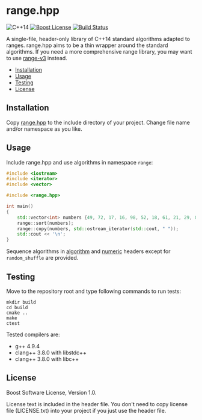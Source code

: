 range.hpp
=========

![C++14][cxx-badge]
[![Boost License][license-badge]](LICENSE.txt)
[![Build Status][travis-badge]][travis-url]

A single-file, header-only library of C++14 standard algorithms adapted to
ranges. range.hpp aims to be a thin wrapper around the standard algorithms.
If you need a more comprehensive range library, you may want to use
[range-v3](https://github.com/ericniebler/range-v3) instead.

- [Installation](#installation)
- [Usage](#usage)
- [Testing](#testing)
- [License](#license)

[cxx-badge]: https://img.shields.io/badge/C%2B%2B-14-orange.svg
[license-badge]: http://img.shields.io/badge/license-Boost-blue.svg
[travis-badge]: https://travis-ci.org/frickiericker/cxx14_range_algorithms.svg?branch=master
[travis-url]: https://travis-ci.org/frickiericker/cxx14_range_algorithms

## Installation

Copy [range.hpp][range.hpp] to the include directory of your project. Change
file name and/or namespace as you like.

[range.hpp]: https://github.com/frickiericker/cxx14_range_algorithms/raw/master/range.hpp

## Usage

Include range.hpp and use algorithms in namespace `range`:

```cpp
#include <iostream>
#include <iterator>
#include <vector>

#include <range.hpp>

int main()
{
    std::vector<int> numbers {49, 72, 17, 16, 98, 52, 18, 61, 21, 29, 86};
    range::sort(numbers);
    range::copy(numbers, std::ostream_iterator(std::cout, " "));
    std::cout << '\n';
}
```

Sequence algorithms in [algorithm][algorithm-ref] and [numeric][numeric-ref]
headers except for `random_shuffle` are provided.

[algorithm-ref]: http://en.cppreference.com/w/cpp/header/algorithm
[numeric-ref]: http://en.cppreference.com/w/cpp/header/numeric

## Testing

Move to the repository root and type following commands to run tests:

    mkdir build
    cd build
    cmake ..
    make
    ctest

Tested compilers are:

- g++ 4.9.4
- clang++ 3.8.0 with libstdc++
- clang++ 3.8.0 with libc++

## License

Boost Software License, Version 1.0.

License text is included in the header file. You don't need to copy license
file (LICENSE.txt) into your project if you just use the header file.
